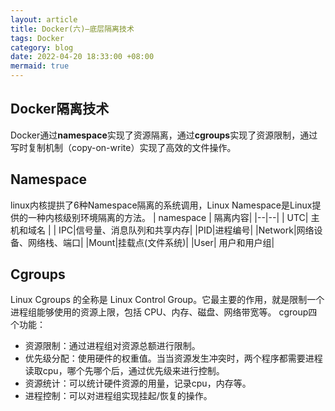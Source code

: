 ```yaml
---
layout: article
title: Docker(六)—底层隔离技术
tags: Docker
category: blog
date: 2022-04-20 18:33:00 +08:00
mermaid: true
---
```

## Docker隔离技术

Docker通过**namespace**实现了资源隔离，通过**cgroups**实现了资源限制，通过写时复制机制（copy-on-write）实现了高效的文件操作。
## Namespace
linux内核提拱了6种Namespace隔离的系统调用，Linux Namespace是Linux提供的一种内核级别环境隔离的方法。
| namespace |  隔离内容|
|--|--|
|  UTC| 主机和域名 |
| IPC|信号量、消息队列和共享内存|
|PID|进程编号|
|Network|网络设备、网络栈、端口|
|Mount|挂载点(文件系统)|
|User| 用户和用户组|

## Cgroups
Linux Cgroups 的全称是 Linux Control Group。它最主要的作用，就是限制一个进程组能够使用的资源上限，包括 CPU、内存、磁盘、网络带宽等。
cgroup四个功能：
- 资源限制：通过进程组对资源总额进行限制。
- 优先级分配：使用硬件的权重值。当当资源发生冲突时，两个程序都需要进程读取cpu，哪个先哪个后，通过优先级来进行控制。
- 资源统计：可以统计硬件资源的用量，记录cpu，内存等。
- 进程控制：可以对进程组实现挂起/恢复的操作。
